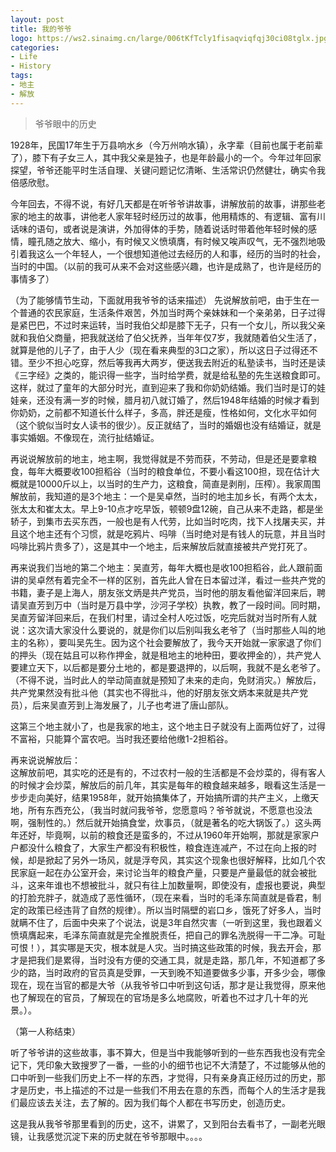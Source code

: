 ```yaml
---
layout: post
title: 我的爷爷
logo: https://ws2.sinaimg.cn/large/006tKfTcly1fisaqviqfqj30ci08tglx.jpg
categories:
- Life
- History
tags:
- 地主
- 解放
---
```


> 爷爷眼中的历史   

1928年，民国17年生于万县响水乡（今万州响水镇），永字辈（目前也属于老前辈了），膝下有子女三人，其中我父亲是独子，也是年龄最小的一个。今年过年回家探望，爷爷还能平时生活自理、关键问题记忆清晰、生活常识仍然健壮，确实令我倍感欣慰。  

今年回去，不得不说，有好几天都是在听爷爷讲故事，讲解放前的故事，讲那些老家的地主的故事，讲他老人家年轻时经历过的故事，他用精炼的、有逻辑、富有川话味的语句，或者说是演讲，外加得体的手势，随着说话时带着他年轻时候的感情，瞳孔随之放大、缩小，有时候又义愤填膺，有时候又唉声叹气，无不强烈地吸引着我这么一个年轻人，一个很想知道他过去经历的人和事，经历的当时的社会，当时的中国。（以前的我可从来不会对这些感兴趣，也许是成熟了，也许是经历的事情多了）

（为了能够情节生动，下面就用我爷爷的话来描述）
先说解放前吧，由于生在一个普通的农民家庭，生活条件艰苦，外加当时两个亲妹妹和一个亲弟弟，日子过得是紧巴巴，不过时来运转，当时我伯父却是膝下无子，只有一个女儿，所以我父亲就和我伯父商量，把我就送给了伯父抚养，当年年仅7岁，我就随着伯父生活了，就算是他的儿子了，由于人少（现在看来典型的3口之家），所以这日子过得还不错。至少不担心吃穿，然后等我再大两岁，便送我去附近的私塾读书，当时还是读《三字经》之类的，能识得一些字，当时给学费，就是给私塾的先生送粮食即可。这样，就过了童年的大部分时光，直到迎来了我和你奶奶结婚。我们当时是订的娃娃亲，还没有满一岁的时候，腊月初八就订婚了，然后1948年结婚的时候才看到你奶奶，之前都不知道长什么样子，多高，胖还是瘦，性格如何，文化水平如何（这个貌似当时女人读书的很少）。反正就结了，当时的婚姻也没有结婚证，就是事实婚姻。不像现在，流行扯结婚证。  

再说说解放前的地主，地主啊，我觉得就是不劳而获，不劳动，但是还是要拿粮食，每年大概要收100担稻谷（当时的粮食单位，不要小看这100担，现在估计大概就是10000斤以上，以当时的生产力，这粮食，简直是剥削，压榨）。我家周围解放前，我知道的是3个地主：一个是吴卓然，当时的地主加乡长，有两个太太，张太太和崔太太。早上9-10点才吃早饭，顿顿9盘12碗，自己从来不走路，都是坐轿子，到集市去买东西，一般也是有人代劳，比如当时吃肉，找下人找屠夫买，并且这个地主还有个习惯，就是吃鸦片、吗啡（当时绝对是有钱人的玩意，并且当时吗啡比鸦片贵多了），这是其中一个地主，后来解放后就直接被共产党打死了。  

再来说我们当地的第二个地主：吴直芳，每年大概也是收100担稻谷，此人跟前面讲的吴卓然有着完全不一样的区别，首先此人曾在日本留过洋，看过一些共产党的书籍，妻子是上海人，朋友张文炳是共产党员，当时他的朋友看他留洋回来后，聘请吴直芳到万中（当时是万县中学，沙河子学校）执教，教了一段时间。同时期，吴直芳留洋回来后，在我们村里，请过全村人吃过饭，吃完后就对当时所有人就说：这次请大家没什么要说的，就是你们以后别叫我幺老爷了（当时那些人叫的地主的名称），要叫吴先生。因为这个社会要解放了，我今天开始就一家家退了你们的押头（现在姑且可以称作押金，就是租地主的地种田，要收押金的），共产党人要建立天下，以后都是要分土地的，都是要退押的，以后啊，我就不是幺老爷了。（不得不说，当时此人的举动简直就是预知了未来的走向，免财消灾。）解放后，共产党果然没有批斗他（其实也不得批斗，他的好朋友张文炳本来就是共产党员），后来吴直芳到上海发展了，儿子也考进了唐山部队。  

这第三个地主就小了，也是我家的地主，这个地主日子就没有上面两位好了，过得不富裕，只能算个富农吧。当时我还要给他缴1-2担稻谷。  

再来说说解放后：  
这解放前吧，其实吃的还是有的，不过农村一般的生活都是不会炒菜的，得有客人的时候才会炒菜，解放后的前几年，其实是每年的粮食越来越多，眼看这生活是一步步走向美好，结果1958年，就开始搞集体了，开始搞所谓的共产主义，上缴天地，所有东西充公，（我当时就问我爷爷，您愿意吗？爷爷就说，不愿意也没法啊，强制性的。）然后就开始搞食堂，炊事员，（就是著名的吃大锅饭了。）这头两年还好，毕竟啊，以前的粮食还是蛮多的，不过从1960年开始啊，那就是家家户户都没什么粮食了，大家生产都没有积极性，粮食连连减产，不过在向上报的时候，却是掀起了另外一场风，就是浮夸风，其实这个现象也很好解释，比如几个农民家庭一起在办公室开会，来讨论当年的粮食产量，只要是产量最低的就会被批斗，这来年谁也不想被批斗，就只有往上加数量啊，即使没有，虚报也要说，典型的打脸充胖子，就造成了恶性循环，（现在来看，当时的毛泽东简直就是昏君，制定的政策已经违背了自然的规律）。所以当时隔壁的岩口乡，饿死了好多人，当时就瞒不住了，后面中央来了个说法，说是3年自然灾害（一听到这里，我也跟着义愤填膺起来，毛泽东简直就是完全推脱责任，把自己的罪名洗脱得一干二净。可耻可恨！），其实哪是天灾，根本就是人灾。当时搞这些政策的时候，我去开会，那才是把我们是累得，当时没有方便的交通工具，就是走路，那几年，不知道都了多少的路，当时政府的官员真是受罪，一天到晚不知道要做多少事，开多少会，哪像现在，现在当官的都是大爷（从我爷爷口中听到这句话，那才是让我觉得，原来他也了解现在的官员，了解现在的官场是多么地腐败，听着也不过才几十年的光景。）。  

（第一人称结束）  

听了爷爷讲的这些故事，事不算大，但是当中我能够听到的一些东西我也没有完全记下，凭印象大致搜罗了一番，一些的小的细节也记不大清楚了，不过能够从他的口中听到一些我们历史上不一样的东西，才觉得，只有亲身真正经历过的历史，那才是历史，书上描述的不过是一些我们不用去在意的东西，而每个人的生活才是我们最应该去关注，去了解的。因为我们每个人都在书写历史，创造历史。  

这是我从我爷爷那里看到的历史，这不，讲累了，又到阳台去看书了，一副老光眼镜，让我感觉沉淀下来的历史就在爷爷那眼中。。。。  
